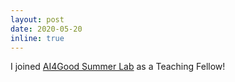 ```yaml
---
layout: post
date: 2020-05-20
inline: true
---
```


I joined [AI4Good Summer Lab](https://www.ai4goodlab.com/) as a Teaching Fellow!
